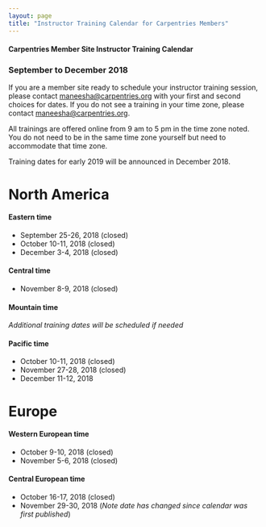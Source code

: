 ```yaml
---
layout: page
title: "Instructor Training Calendar for Carpentries Members"
---
```



#### Carpentries Member Site Instructor Training Calendar
###  September to December 2018


If you are a member site ready to schedule your instructor training session, please contact maneesha@carpentries.org with your first and second choices for dates.  If you do not see a training in your time zone, please contact maneesha@carpentries.org.

All trainings are offered online from 9 am to 5 pm in the time zone noted.  You do not need to be in the same time zone yourself but need to accommodate that time zone. 

Training dates for early 2019 will be announced in December 2018.

# North America

#### Eastern time
* September 25-26, 2018 (closed)
* October 10-11, 2018 (closed)
* December 3-4, 2018 (closed)

#### Central time
* November 8-9, 2018 (closed)

#### Mountain time
*Additional training dates will be scheduled if needed*

#### Pacific time
* October 10-11, 2018 (closed)
* November 27-28, 2018 (closed)
* December 11-12, 2018

# Europe

#### Western European time
* October 9-10, 2018 (closed)
* November 5-6, 2018 (closed)


#### Central European time
* October 16-17, 2018 (closed)
* November 29-30, 2018 (*Note date has changed since calendar was first published*)



